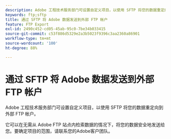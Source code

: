 ```yaml
---
description: Adobe 工程技术服务部门可设置自定义项目，以使用 SFTP 将您的数据重定向到外部 FTP 帐户。
keywords: ftp;sftp
title: 通过 SFTP 将 Adobe 数据发送到外部 FTP 帐户
feature: FTP Export
exl-id: 2490c452-cd05-45ab-95c0-7be34b033415
source-git-commit: c53f886d5329e2a3b5023f9396c3aa2360a86901
workflow-type: tm+mt
source-wordcount: '100'
ht-degree: 88%

---
```


# 通过 SFTP 将 Adobe 数据发送到外部 FTP 帐户

Adobe 工程技术服务部门可设置自定义项目，以使用 SFTP 将您的数据重定向到外部 FTP 帐户。

它可以在无需从 Adobe FTP 站点内检索数据的情况下，将您的数据安全地发送给您。要确定项目的范围，请联系您的Adobe客户团队。
